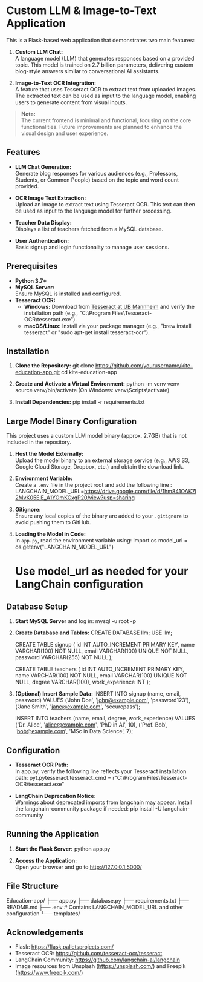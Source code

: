 # Custom LLM & Image-to-Text Application

This is a Flask-based web application that demonstrates two main features:

1. **Custom LLM Chat:**  
   A language model (LLM) that generates responses based on a provided topic. This model is trained on 2.7 billion parameters, delivering custom blog-style answers similar to conversational AI assistants.

2. **Image-to-Text OCR Integration:**  
   A feature that uses Tesseract OCR to extract text from uploaded images. The extracted text can be used as input to the language model, enabling users to generate content from visual inputs.

> **Note:**  
> The current frontend is minimal and functional, focusing on the core functionalities. Future improvements are planned to enhance the visual design and user experience.

## Features

- **LLM Chat Generation:**  
  Generate blog responses for various audiences (e.g., Professors, Students, or Common People) based on the topic and word count provided.

- **OCR Image Text Extraction:**  
  Upload an image to extract text using Tesseract OCR. This text can then be used as input to the language model for further processing.

- **Teacher Data Display:**  
  Displays a list of teachers fetched from a MySQL database.

- **User Authentication:**  
  Basic signup and login functionality to manage user sessions.

## Prerequisites

- **Python 3.7+**
- **MySQL Server:**  
  Ensure MySQL is installed and configured.
- **Tesseract OCR:**  
  - **Windows:** Download from [Tesseract at UB Mannheim](https://github.com/UB-Mannheim/tesseract/wiki) and verify the installation path (e.g., "C:\Program Files\Tesseract-OCR\tesseract.exe").
  - **macOS/Linux:** Install via your package manager (e.g., "brew install tesseract" or "sudo apt-get install tesseract-ocr").

## Installation

1. **Clone the Repository:**
   git clone https://github.com/yourusername/kite-education-app.git
   cd kite-education-app

2. **Create and Activate a Virtual Environment:**
   python -m venv venv
   source venv/bin/activate   (On Windows: venv\Scripts\activate)

3. **Install Dependencies:**
   pip install -r requirements.txt

## Large Model Binary Configuration

This project uses a custom LLM model binary (approx. 2.7GB) that is not included in the repository.

1. **Host the Model Externally:**  
   Upload the model binary to an external storage service (e.g., AWS S3, Google Cloud Storage, Dropbox, etc.) and obtain the download link.

2. **Environment Variable:**  
   Create a `.env` file in the project root and add the following line :
   LANGCHAIN_MODEL_URL=https://drive.google.com/file/d/1hm841OAK7I2MvK05ElE_A1YOmKCxgP20/view?usp=sharing

3. **Gitignore:**  
   Ensure any local copies of the binary are added to your `.gitignore` to avoid pushing them to GitHub.

4. **Loading the Model in Code:**  
   In `app.py`, read the environment variable using:
   import os
   model_url = os.getenv("LANGCHAIN_MODEL_URL")
   # Use model_url as needed for your LangChain configuration

## Database Setup

1. **Start MySQL Server** and log in:
   mysql -u root -p

2. **Create Database and Tables:**
   CREATE DATABASE llm;
   USE llm;

   CREATE TABLE signup (
       id INT AUTO_INCREMENT PRIMARY KEY,
       name VARCHAR(100) NOT NULL,
       email VARCHAR(100) UNIQUE NOT NULL,
       password VARCHAR(255) NOT NULL
   );

   CREATE TABLE teachers (
       id INT AUTO_INCREMENT PRIMARY KEY,
       name VARCHAR(100) NOT NULL,
       email VARCHAR(100) UNIQUE NOT NULL,
       degree VARCHAR(100),
       work_experience INT
   );

3. **(Optional) Insert Sample Data:**
   INSERT INTO signup (name, email, password) VALUES
   ('John Doe', 'john@example.com', 'password123'),
   ('Jane Smith', 'jane@example.com', 'securepass');

   INSERT INTO teachers (name, email, degree, work_experience) VALUES
   ('Dr. Alice', 'alice@example.com', 'PhD in AI', 10),
   ('Prof. Bob', 'bob@example.com', 'MSc in Data Science', 7);

## Configuration

- **Tesseract OCR Path:**  
  In app.py, verify the following line reflects your Tesseract installation path:
  pyt.pytesseract.tesseract_cmd = r"C:\Program Files\Tesseract-OCR\tesseract.exe"

- **LangChain Deprecation Notice:**  
  Warnings about deprecated imports from langchain may appear. Install the langchain-community package if needed:
  pip install -U langchain-community

## Running the Application

1. **Start the Flask Server:**
   python app.py

2. **Access the Application:**  
   Open your browser and go to http://127.0.0.1:5000/

## File Structure

Education-app/
├── app.py
├── database.py
├── requirements.txt
├── README.md
├── .env               # Contains LANGCHAIN_MODEL_URL and other configuration
└── templates/

## Acknowledgements

- Flask: https://flask.palletsprojects.com/
- Tesseract OCR: https://github.com/tesseract-ocr/tesseract
- LangChain Community: https://github.com/langchain-ai/langchain
- Image resources from Unsplash (https://unsplash.com/) and Freepik (https://www.freepik.com/)
